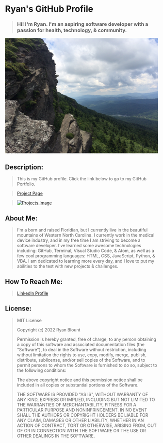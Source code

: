 # Ryan's GitHub Profile
> ### Hi! I'm Ryan. I'm an aspiring software developer with a passion for health, technology, & community.

![Grandfather Mountain](Images/Grandfather-Mountain.png "Grandfather Mountain")
<!-- <img src="Images/Grandfather-Mountain.png" alt="Grandfather Mountain" width="1000" height="750"> -->

## Description:
> This is my GitHub profile. Click the link below to go to my GitHub Portfolio.

> [Project Page](https://github.com/RyanBlount-2/RyanBlount-2.github.io)

<!-- > ![Projects Image](Images/Projects-Image.png "Projects Image") -->
> <a href="https://github.com/RyanBlount-2/RyanBlount-2.github.io"><img src="Images/Projects-Image.png" alt="Projects Image" width="1000" height="750"></a>

## About Me:
> I'm a born and raised Floridian, but I currently live in the beautiful mountains of Western North Carolina. I currently work in the medical device industry, and in my free time I am striving to become a software developer. I've learned some awesome technologies including: GitHub, Terminal, Visual Studio Code, & Atom, as well as a few cool programming languages: HTML, CSS, JavaScript, Python, & VBA. I am dedicated to learning more every day, and I love to put my abilities to the test with new projects & challenges.

## How To Reach Me:
> [LinkedIn Profile](https://linkedin.com/in/ryanblount2)  

## License:
> MIT License
>
> Copyright (c) 2022 Ryan Blount
>
> Permission is hereby granted, free of charge, to any person obtaining a copy
> of this software and associated documentation files (the "Software"), to deal
> in the Software without restriction, including without limitation the rights
> to use, copy, modify, merge, publish, distribute, sublicense, and/or sell
> copies of the Software, and to permit persons to whom the Software is
> furnished to do so, subject to the following conditions:
>
> The above copyright notice and this permission notice shall be included in all
> copies or substantial portions of the Software.
>
> THE SOFTWARE IS PROVIDED "AS IS", WITHOUT WARRANTY OF ANY KIND, EXPRESS OR
> IMPLIED, INCLUDING BUT NOT LIMITED TO THE WARRANTIES OF MERCHANTABILITY,
> FITNESS FOR A PARTICULAR PURPOSE AND NONINFRINGEMENT. IN NO EVENT SHALL THE
> AUTHORS OR COPYRIGHT HOLDERS BE LIABLE FOR ANY CLAIM, DAMAGES OR OTHER
> LIABILITY, WHETHER IN AN ACTION OF CONTRACT, TORT OR OTHERWISE, ARISING FROM,
> OUT OF OR IN CONNECTION WITH THE SOFTWARE OR THE USE OR OTHER DEALINGS IN THE
> SOFTWARE.
